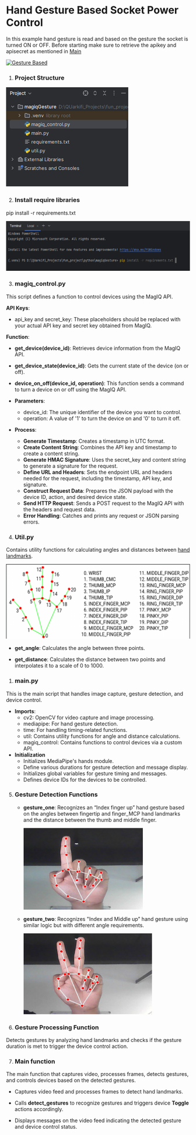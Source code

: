﻿# Hand Gesture Based Socket Power Control

In this example hand gesture is read and based on the gesture the socket is turned ON or OFF. Before starting make sure to retrieve the apikey and apisecret as mentioned in [Main](/)

[![Gesture Based](https://img.youtube.com/vi/7bMixHOmn1o/0.jpg)](https://www.youtube.com/watch?v=7bMixHOmn1o)

1. ### Project Structure
![](docimgs/771564a6-d67c-42be-bf7a-f3ad4aaaed30.001.png)

2. ### Install require libraries
pip install -r requirements.txt

![](docimgs/771564a6-d67c-42be-bf7a-f3ad4aaaed30.002.png)

3. ### magiq\_control.py
This script defines a function to control devices using the MagIQ API.

**API Keys**:

- api\_key and secret\_key: These placeholders should be replaced with your actual API key and secret key obtained from MagIQ.

**Function**:

- **get\_device(device\_id)**: Retrieves device information from the MagIQ API.

- **get\_device\_state(device\_id)**: Gets the current state of the device (on or off). 

- **device\_on\_off(device\_id, operation)**: This function sends a command to turn a device on or off using the MagIQ API.

- **Parameters**:
  - device\_id: The unique identifier of the device you want to control.
  - operation: A value of '1' to turn the device on and '0' to turn it off.
- **Process**:
  - **Generate Timestamp**: Creates a timestamp in UTC format.
  - **Create Content String**: Combines the API key and timestamp to create a content string.
  - **Generate HMAC Signature**: Uses the secret\_key and content string to generate a signature for the request.
  - **Define URL and Headers**: Sets the endpoint URL and headers needed for the request, including the timestamp, API key, and signature.
  - **Construct Request Data**: Prepares the JSON payload with the device ID, action, and desired device state.
  - **Send HTTP Request**: Sends a POST request to the MagIQ API with the headers and request data.
  - **Error Handling**: Catches and prints any request or JSON parsing errors.



4. ### Util.py
Contains utility functions for calculating angles and distances between [hand landmarks](https://ai.google.dev/edge/mediapipe/solutions/vision/gesture_recognizer).

![](docimgs/771564a6-d67c-42be-bf7a-f3ad4aaaed30.003.png)

- **get\_angle**: Calculates the angle between three points.

- **get\_distance**: Calculates the distance between two points and interpolates it to a scale of 0 to 1000.

1. ### main.py
This is the main script that handles image capture, gesture detection, and device control.

- **Imports**:
  - cv2: OpenCV for video capture and image processing.
  - mediapipe: For hand gesture detection.
  - time: For handling timing-related functions.
  - util: Contains utility functions for angle and distance calculations.
  - magiq\_control: Contains functions to control devices via a custom API.
- **Initialization**
  - Initializes MediaPipe's hands module.
  - Define various durations for gesture detection and message display.
  - Initializes global variables for gesture timing and messages.
  - Defines device IDs for the devices to be controlled.


5. ### Gesture Detection Functions
   - **gesture\_one**: Recognizes an “Index finger up” hand gesture based on the angles between fingertip and finger\_MCP  hand landmarks and the distance between the thumb and middle finger.

     ![](docimgs/771564a6-d67c-42be-bf7a-f3ad4aaaed30.004.png)

   - **gesture\_two**: Recognizes "Index and Middle up” hand gesture using similar logic but with different angle requirements.

     ![](docimgs/771564a6-d67c-42be-bf7a-f3ad4aaaed30.005.png)



6. ### Gesture Processing Function 

Detects gestures by analyzing hand landmarks and checks if the gesture duration is met to trigger the device control action.

7. ### Main function

The main function that captures video, processes frames, detects gestures, and controls devices based on the detected gestures.

- Captures video feed and processes frames to detect hand landmarks.

- Calls **detect\_gestures** to recognize gestures and triggers device **Toggle** actions accordingly.

- Displays messages on the video feed indicating the detected gesture and device control status.


